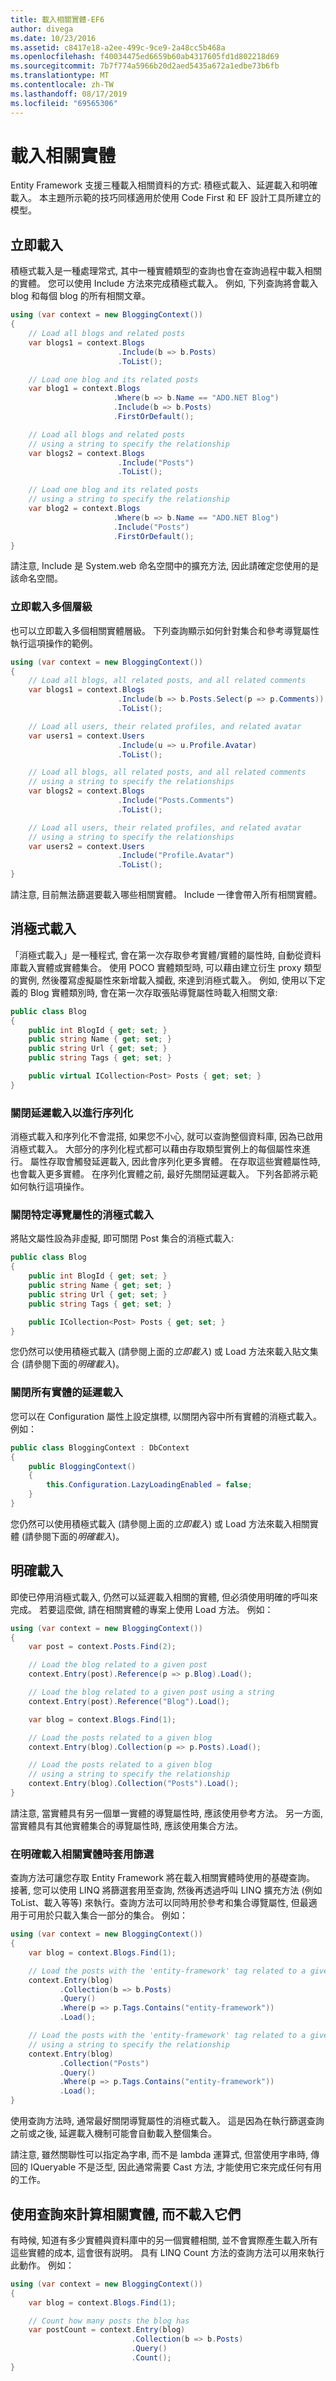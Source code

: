 ```yaml
---
title: 載入相關實體-EF6
author: divega
ms.date: 10/23/2016
ms.assetid: c8417e18-a2ee-499c-9ce9-2a48cc5b468a
ms.openlocfilehash: f40034475ed6659b60ab4317605fd1d802218d69
ms.sourcegitcommit: 7b7f774a5966b20d2aed5435a672a1edbe73b6fb
ms.translationtype: MT
ms.contentlocale: zh-TW
ms.lasthandoff: 08/17/2019
ms.locfileid: "69565306"
---
```

# <a name="loading-related-entities"></a>載入相關實體
Entity Framework 支援三種載入相關資料的方式: 積極式載入、延遲載入和明確載入。 本主題所示範的技巧同樣適用於使用 Code First 和 EF 設計工具所建立的模型。  

## <a name="eagerly-loading"></a>立即載入  

積極式載入是一種處理常式, 其中一種實體類型的查詢也會在查詢過程中載入相關的實體。 您可以使用 Include 方法來完成積極式載入。 例如, 下列查詢將會載入 blog 和每個 blog 的所有相關文章。  

``` csharp
using (var context = new BloggingContext())
{
    // Load all blogs and related posts
    var blogs1 = context.Blogs
                        .Include(b => b.Posts)
                        .ToList();

    // Load one blog and its related posts
    var blog1 = context.Blogs
                       .Where(b => b.Name == "ADO.NET Blog")
                       .Include(b => b.Posts)
                       .FirstOrDefault();

    // Load all blogs and related posts  
    // using a string to specify the relationship
    var blogs2 = context.Blogs
                        .Include("Posts")
                        .ToList();

    // Load one blog and its related posts  
    // using a string to specify the relationship
    var blog2 = context.Blogs
                       .Where(b => b.Name == "ADO.NET Blog")
                       .Include("Posts")
                       .FirstOrDefault();
}
```  

請注意, Include 是 System.web 命名空間中的擴充方法, 因此請確定您使用的是該命名空間。  

### <a name="eagerly-loading-multiple-levels"></a>立即載入多個層級  

也可以立即載入多個相關實體層級。 下列查詢顯示如何針對集合和參考導覽屬性執行這項操作的範例。  

``` csharp
using (var context = new BloggingContext())
{
    // Load all blogs, all related posts, and all related comments
    var blogs1 = context.Blogs
                        .Include(b => b.Posts.Select(p => p.Comments))
                        .ToList();

    // Load all users, their related profiles, and related avatar
    var users1 = context.Users
                        .Include(u => u.Profile.Avatar)
                        .ToList();

    // Load all blogs, all related posts, and all related comments  
    // using a string to specify the relationships
    var blogs2 = context.Blogs
                        .Include("Posts.Comments")
                        .ToList();

    // Load all users, their related profiles, and related avatar  
    // using a string to specify the relationships
    var users2 = context.Users
                        .Include("Profile.Avatar")
                        .ToList();
}
```  

請注意, 目前無法篩選要載入哪些相關實體。 Include 一律會帶入所有相關實體。  

## <a name="lazy-loading"></a>消極式載入  

「消極式載入」是一種程式, 會在第一次存取參考實體/實體的屬性時, 自動從資料庫載入實體或實體集合。 使用 POCO 實體類型時, 可以藉由建立衍生 proxy 類型的實例, 然後覆寫虛擬屬性來新增載入攔截, 來達到消極式載入。 例如, 使用以下定義的 Blog 實體類別時, 會在第一次存取張貼導覽屬性時載入相關文章:  

``` csharp
public class Blog
{  
    public int BlogId { get; set; }  
    public string Name { get; set; }  
    public string Url { get; set; }  
    public string Tags { get; set; }  

    public virtual ICollection<Post> Posts { get; set; }  
}
```  

### <a name="turn-lazy-loading-off-for-serialization"></a>關閉延遲載入以進行序列化  

消極式載入和序列化不會混搭, 如果您不小心, 就可以查詢整個資料庫, 因為已啟用消極式載入。 大部分的序列化程式都可以藉由存取類型實例上的每個屬性來進行。 屬性存取會觸發延遲載入, 因此會序列化更多實體。 在存取這些實體屬性時, 也會載入更多實體。 在序列化實體之前, 最好先關閉延遲載入。 下列各節將示範如何執行這項操作。  

### <a name="turning-off-lazy-loading-for-specific-navigation-properties"></a>關閉特定導覽屬性的消極式載入  

將貼文屬性設為非虛擬, 即可關閉 Post 集合的消極式載入:  

``` csharp
public class Blog
{  
    public int BlogId { get; set; }  
    public string Name { get; set; }  
    public string Url { get; set; }  
    public string Tags { get; set; }  

    public ICollection<Post> Posts { get; set; }  
}
```  

您仍然可以使用積極式載入 (請參閱上面的*立即載入*) 或 Load 方法來載入貼文集合 (請參閱下面的*明確載入*)。  

### <a name="turn-off-lazy-loading-for-all-entities"></a>關閉所有實體的延遲載入  

您可以在 Configuration 屬性上設定旗標, 以關閉內容中所有實體的消極式載入。 例如：  

``` csharp
public class BloggingContext : DbContext
{
    public BloggingContext()
    {
        this.Configuration.LazyLoadingEnabled = false;
    }
}
```  

您仍然可以使用積極式載入 (請參閱上面的*立即載入*) 或 Load 方法來載入相關實體 (請參閱下面的*明確載入*)。  

## <a name="explicitly-loading"></a>明確載入  

即使已停用消極式載入, 仍然可以延遲載入相關的實體, 但必須使用明確的呼叫來完成。 若要這麼做, 請在相關實體的專案上使用 Load 方法。 例如：  

``` csharp
using (var context = new BloggingContext())
{
    var post = context.Posts.Find(2);

    // Load the blog related to a given post
    context.Entry(post).Reference(p => p.Blog).Load();

    // Load the blog related to a given post using a string  
    context.Entry(post).Reference("Blog").Load();

    var blog = context.Blogs.Find(1);

    // Load the posts related to a given blog
    context.Entry(blog).Collection(p => p.Posts).Load();

    // Load the posts related to a given blog  
    // using a string to specify the relationship
    context.Entry(blog).Collection("Posts").Load();
}
```  

請注意, 當實體具有另一個單一實體的導覽屬性時, 應該使用參考方法。 另一方面, 當實體具有其他實體集合的導覽屬性時, 應該使用集合方法。  

### <a name="applying-filters-when-explicitly-loading-related-entities"></a>在明確載入相關實體時套用篩選  

查詢方法可讓您存取 Entity Framework 將在載入相關實體時使用的基礎查詢。 接著, 您可以使用 LINQ 將篩選套用至查詢, 然後再透過呼叫 LINQ 擴充方法 (例如 ToList、載入等等) 來執行。查詢方法可以同時用於參考和集合導覽屬性, 但最適用于可用於只載入集合一部分的集合。 例如：  

``` csharp
using (var context = new BloggingContext())
{
    var blog = context.Blogs.Find(1);

    // Load the posts with the 'entity-framework' tag related to a given blog
    context.Entry(blog)
           .Collection(b => b.Posts)
           .Query()
           .Where(p => p.Tags.Contains("entity-framework"))
           .Load();

    // Load the posts with the 'entity-framework' tag related to a given blog  
    // using a string to specify the relationship  
    context.Entry(blog)
           .Collection("Posts")
           .Query()
           .Where(p => p.Tags.Contains("entity-framework"))
           .Load();
}
```  

使用查詢方法時, 通常最好關閉導覽屬性的消極式載入。 這是因為在執行篩選查詢之前或之後, 延遲載入機制可能會自動載入整個集合。  

請注意, 雖然關聯性可以指定為字串, 而不是 lambda 運算式, 但當使用字串時, 傳回的 IQueryable 不是泛型, 因此通常需要 Cast 方法, 才能使用它來完成任何有用的工作。  

## <a name="using-query-to-count-related-entities-without-loading-them"></a>使用查詢來計算相關實體, 而不載入它們  

有時候, 知道有多少實體與資料庫中的另一個實體相關, 並不會實際產生載入所有這些實體的成本, 這會很有説明。 具有 LINQ Count 方法的查詢方法可以用來執行此動作。 例如：  

``` csharp
using (var context = new BloggingContext())
{
    var blog = context.Blogs.Find(1);

    // Count how many posts the blog has  
    var postCount = context.Entry(blog)
                           .Collection(b => b.Posts)
                           .Query()
                           .Count();
}
```  
